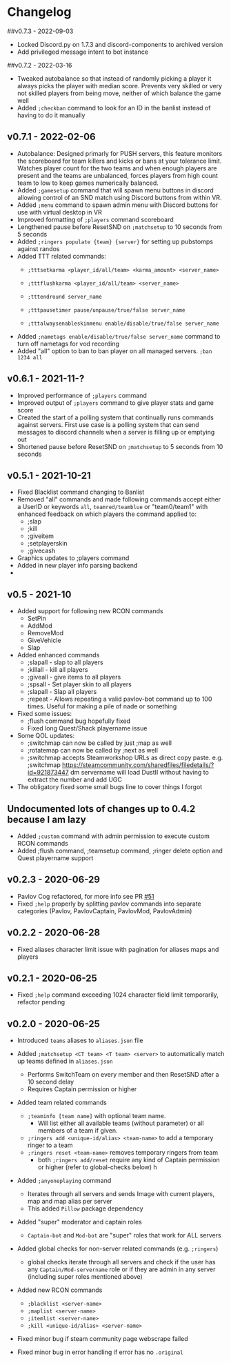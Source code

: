 # Changelog

##v0.7.3 - 2022-09-03
- Locked Discord.py on 1.7.3 and discord-components to archived version
- Add privileged message intent to bot instance

##v0.7.2 - 2022-03-16
- Tweaked autobalance so that instead of randomly picking a player it always picks the player with median score. Prevents very skilled or very not skilled players from being move, neither of which balance the game well
- Added `;checkban` command to look for an ID in the banlist instead of having to do it manually


## v0.7.1 - 2022-02-06
- Autobalance: Designed primarly for PUSH servers, this feature monitors the scoreboard for team killers and kicks or bans at your tolerance limit. Watches player count for the two teams and when enough players are present and the teams are unbalanced, forces players from high count team to low to keep games numerically balanced.
- Added `;gamesetup` command that will spawn menu buttons in discord allowing control of an SND match using Discord buttons from within VR.
- Added `;menu` command to spawn admin menu with Discord buttons for use with virtual desktop in VR 
- Improved formatting of `;players` command scoreboard
- Lengthened pause before ResetSND on `;matchsetup` to 10 seconds from 5 seconds
- Added `;ringers populate {team} {server}` for setting up pubstomps against randos
- Added TTT related commands:
  - `;tttsetkarma <player_id/all/team> <karma_amount> <server_name>`
  
  - `;tttflushkarma <player_id/all/team> <server_name>`
  
  - `;tttendround server_name`
  - `;tttpausetimer pause/unpause/true/false server_name`
  - `;tttalwaysenableskinmenu enable/disable/true/false server_name`
- Added `;nametags enable/disable/true/false server_name` command to turn off nametags for vod recording
- Added "all" option to ban to ban player on all managed servers. `;ban 1234 all`

## v0.6.1 - 2021-11-?
- Improved performance of `;players` command
- Improved output of `;players` command to give player stats and game score
- Created the start of a polling system that continually runs commands against servers. First use case is a polling system that can send messages to discord channels when a server is filling up or emptying out
- Shortened pause before ResetSND on `;matchsetup` to 5 seconds from 10 seconds

## v0.5.1 - 2021-10-21
- Fixed Blacklist command changing to Banlist
- Removed "all" commands and made following commands accept either a UserID or keywords ``all``, ``teamred/teamblue`` or "team0/team1" with enhanced feedback on which players the command applied to:
	- ;slap
	- ;kill
	- ;giveitem
	- ;setplayerskin
	- ;givecash
- Graphics updates to ;players command
- Added in new player info parsing backend
- 
## v0.5 - 2021-10
- Added support for following new RCON commands
	- SetPin
	- AddMod
	- RemoveMod
	- GiveVehicle
	- Slap
- Added enhanced commands
	- ;slapall - slap to all players
	- ;killall - kill all players
	- ;giveall - give items to all players
	- ;spsall - Set player skin to all players
	- ;slapall - Slap all players
	- ;repeat - Allows repeating a valid pavlov-bot command up to 100 times. Useful for making a pile of nade or something
- Fixed some issues:
	- ;flush command bug hopefully fixed
	- Fixed long Quest/Shack playername issue
- Some QOL updates:
	- ;switchmap can now be called by just ;map as well
	- ;rotatemap can now be called by ;next as well
	- ;switchmap accepts Steamworkshop URLs as direct copy paste. e.g. ;switchmap https://steamcommunity.com/sharedfiles/filedetails/?id=921873447 dm servername will load DustII without having to extract the number and add UGC
- The obligatory fixed some small bugs line to cover things I forgot

## Undocumented lots of changes up to 0.4.2 because I am lazy
- Added `;custom` command with admin permission to execute custom RCON commands
- Added ;flush command, ;teamsetup command, ;ringer delete option and Quest playername support

## v0.2.3 - 2020-06-29
- Pavlov Cog refactored, for more info see PR [#51](https://github.com/makupi/pavlov-bot/pull/51)
- Fixed `;help` properly by splitting pavlov commands into separate categories (Pavlov, PavlovCaptain, PavlovMod, PavlovAdmin)

## v0.2.2 - 2020-06-28
- Fixed aliases character limit issue with pagination for aliases maps and players

## v0.2.1 - 2020-06-25
- Fixed `;help` command exceeding 1024 character field limit temporarily, refactor pending

## v0.2.0 - 2020-06-25
- Introduced `teams` aliases to `aliases.json` file
- Added `;matchsetup <CT team> <T team> <server>` to automatically match up teams defined in `aliases.json`
    - Performs SwitchTeam on every member and then ResetSND after a 10 second delay
    - Requires Captain permission or higher
- Added team related commands
    - `;teaminfo [team name]` with optional team name.
        - Will list either all available teams (without parameter) or all members of a team if given.
    - `;ringers add <unique-id/alias> <team-name>` to add a temporary ringer to a team
    - `;ringers reset <team-name>` removes temporary ringers from team
        - both `;ringers add/reset` require any kind of Captain permission or higher (refer to global-checks below)
   h
- Added `;anyoneplaying` command
    - Iterates through all servers and sends Image with current players, map and map alias per server
    - This added `Pillow` package dependency 
- Added "super" moderator and captain roles
    - `Captain-bot` and `Mod-bot` are "super" roles that work for ALL servers
- Added global checks for non-server related commands (e.g. `;ringers`)
    - global checks iterate through all servers and check if the user has any 
    `Captain/Mod-servername` role or if they are admin in any server (including super roles mentioned above)
 - Added new RCON commands 
    - `;blacklist <server-name>`
    - `;maplist <server-name>`
    - `;itemlist <server-name>`
    - `;kill <unique-id/alias> <server-name>`
    
- Fixed minor bug if steam community page webscrape failed
- Fixed minor bug in error handling if error has no `.original`
